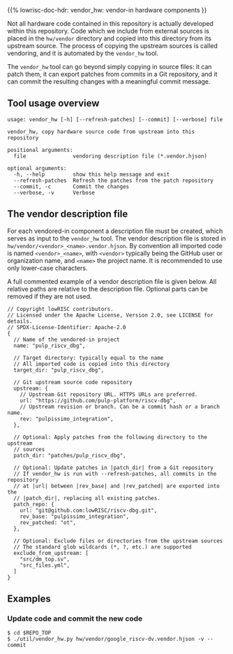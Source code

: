 {{% lowrisc-doc-hdr: vendor_hw: vendor-in hardware components }}

Not all hardware code contained in this repository is actually developed within this repository.
Code which we include from external sources is placed in the `hw/vendor` directory and copied into this directory from its upstream source.
The process of copying the upstream sources is called vendoring, and it is automated by the `vendor_hw` tool.

The `vendor_hw` tool can go beyond simply copying in source files: it can patch them, it can export patches from commits in a Git repository, and it can commit the resulting changes with a meaningful commit message.

## Tool usage overview

```text
usage: vendor_hw [-h] [--refresh-patches] [--commit] [--verbose] file

vendor_hw, copy hardware source code from upstream into this repository

positional arguments:
  file               vendoring description file (*.vendor.hjson)

optional arguments:
  -h, --help         show this help message and exit
  --refresh-patches  Refresh the patches from the patch repository
  --commit, -c       Commit the changes
  --verbose, -v      Verbose
```

## The vendor description file

For each vendored-in component a description file must be created, which serves as input to the `vendor_hw` tool.
The vendor description file is stored in `hw/vendor/<vendor>_<name>.vendor.hjson`.
By convention all imported code is named `<vendor>_<name>`, with `<vendor>` typically being the GitHub user or organization name, and `<name>` the project name.
It is recommended to use only lower-case characters.

A full commented example of a vendor description file is given below.
All relative paths are relative to the description file.
Optional parts can be removed if they are not used.

```
// Copyright lowRISC contributors.
// Licensed under the Apache License, Version 2.0, see LICENSE for details.
// SPDX-License-Identifier: Apache-2.0
{
  // Name of the vendored-in project
  name: "pulp_riscv_dbg",

  // Target directory: typically equal to the name
  // All imported code is copied into this directory
  target_dir: "pulp_riscv_dbg",

  // Git upstream source code repository
  upstream: {
    // Upstream Git repository URL. HTTPS URLs are preferred.
    url: "https://github.com/pulp-platform/riscv-dbg",
    // Upstream revision or branch. Can be a commit hash or a branch name.
    rev: "pulpissimo_integration",
  },

  // Optional: Apply patches from the following directory to the upstream
  // sources
  patch_dir: "patches/pulp_riscv_dbg",

  // Optional: Update patches in |patch_dir| from a Git repository
  // If vendor_hw is run with --refresh-patches, all commits in the repository
  // at |url| between |rev_base| and |rev_patched| are exported into the
  // |patch_dir|, replacing all existing patches.
  patch_repo: {
    url: "git@github.com:lowRISC/riscv-dbg.git",
    rev_base: "pulpissimo_integration",
    rev_patched: "ot",
  },

  // Optional: Exclude files or directories from the upstream sources
  // The standard glob wildcards (*, ?, etc.) are supported
  exclude_from_upstream: [
    "src/dm_top.sv",
    "src_files.yml",
  ]
}
```

## Examples

### Update code and commit the new code
```command
$ cd $REPO_TOP
$ ./util/vendor_hw.py hw/vendor/google_riscv-dv.vendor.hjson -v --commit
```
